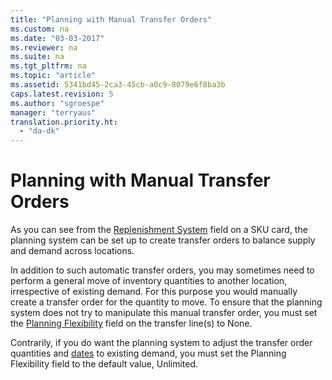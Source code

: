 ```yaml
---
title: "Planning with Manual Transfer Orders"
ms.custom: na
ms.date: "03-03-2017"
ms.reviewer: na
ms.suite: na
ms.tgt_pltfrm: na
ms.topic: "article"
ms.assetid: 5341bd45-2ca3-45cb-a0c9-8079e6f8ba3b
caps.latest.revision: 5
ms.author: "sgroespe"
manager: "terryaus"
translation.priority.ht: 
  - "da-dk"
---
```

# Planning with Manual Transfer Orders
As you can see from the [Replenishment System](../Topic/\($%20T_5700_5419%20Replenishment%20System%20$\).md) field on a SKU card, the planning system can be set up to create transfer orders to balance supply and demand across locations.  
  
 In addition to such automatic transfer orders, you may sometimes need to perform a general move of inventory quantities to another location, irrespective of existing demand. For this purpose you would manually create a transfer order for the quantity to move. To ensure that the planning system does not try to manipulate this manual transfer order, you must set the [Planning Flexibility](../Topic/\($%20T_5741_99000755%20Planning%20Flexibility%20$\).md) field on the transfer line\(s\) to None.  
  
 Contrarily, if you do want the planning system to adjust the transfer order quantities and [dates](../Topic/\($%20T_5741_39%20Receipt%20Date%20$\).md) to existing demand, you must set the Planning Flexibility field to the default value, Unlimited.